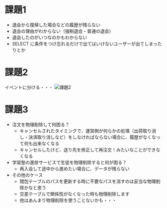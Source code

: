 # 課題1
* 退会から復帰した場合などの履歴が残らない
* 退会の理由がわからない（強制退会・普通の退会）
* 退会したのがいつなのかもわからない
* SELECT に条件をつけ忘れるだけで出てはいけないユーザーが出てしまったりとか

# 課題2

イベントに分ける・・・
![課題2](https://lucid.app/publicSegments/view/41eb79ef-9ff4-447b-84f0-bf383d76e5b7/image.png)

# 課題3

* 注文を物理削除して何困る？
  * キャンセルされたタイミングで、運営側が何らかの処理（出荷取り消し・決済取り消しなど）をしなければならない場合に、履歴がなくなって何も出来なくなる
  * キャンセルしたけど、送り先を修正して再注文！みたいなことができなくなる
* 学習塾の進捗サービスで生徒を物理削除すると何が困る？
  * 再入会して途中から進めたい場合に、データが残らない
* その他のケース
  * 閉包テーブルのパスを更新する時に不要なパスを消すのは妥当な物理削除かなと思う
  * 交差テーブルで関係性がなくなった時も物理削除します
  * 他はあんまり物理削除を使うことないかも・・・
